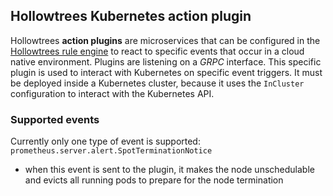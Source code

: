 ## Hollowtrees Kubernetes action plugin

Hollowtrees **action plugins** are microservices that can be configured in the [Hollowtrees rule engine](https://github.com/banzaicloud/hollowtrees) to react to specific events that occur in a cloud native environment.
Plugins are listening on a *GRPC* interface.
This specific plugin is used to interact with Kubernetes on specific event triggers.
It must be deployed inside a Kubernetes cluster, because it uses the `InCluster` configuration to interact with the Kubernetes API.

### Supported events

Currently only one type of event is supported: `prometheus.server.alert.SpotTerminationNotice`

* when this event is sent to the plugin, it makes the node unschedulable and evicts all running pods to prepare for the node termination
